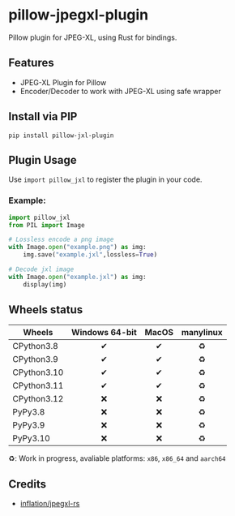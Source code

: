 # pillow-jpegxl-plugin
Pillow plugin for JPEG-XL, using Rust for bindings.

## Features
- JPEG-XL Plugin for Pillow
- Encoder/Decoder to work with JPEG-XL using safe wrapper

## Install via PIP
```
pip install pillow-jxl-plugin
```

## Plugin Usage
Use `import pillow_jxl` to register the plugin in your code. 

### Example:
```python
import pillow_jxl
from PIL import Image

# Lossless encode a png image
with Image.open("example.png") as img:
    img.save("example.jxl",lossless=True)

# Decode jxl image
with Image.open("example.jxl") as img:
    display(img)
```

## Wheels status
| Wheels      | Windows 64-bit | MacOS | manylinux |
|-------------|:--------------:|:-----:|:---------:|
| CPython3.8  |        ✔       |   ✔   |     ♻     |
| CPython3.9  |        ✔       |   ✔   |     ♻     |
| CPython3.10 |        ✔       |   ✔   |     ♻     |
| CPython3.11 |        ✔       |   ✔   |     ♻     |
| CPython3.12 |        ❌       |   ❌   |     ♻     |
| PyPy3.8     |        ❌       |   ❌   |     ♻     |
| PyPy3.9     |        ❌       |   ❌   |     ♻     |
| PyPy3.10    |        ❌       |   ❌   |     ♻     |

♻: Work in progress, avaliable platforms: `x86`, `x86_64` and `aarch64`
## Credits
- [inflation/jpegxl-rs](https://github.com/inflation/jpegxl-rs)

